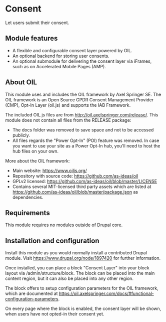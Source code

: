 # Consent

Let users submit their consent.

## Module features

- A flexible and configurable consent layer powered by OIL.
- An optional backend for storing user consents.
- An optional submodule for delivering the consent layer via iFrames,
  such as on Accelerated Mobile Pages (AMP).

## About OIL

This module uses and includes the OIL framework by Axel Springer SE.
The OIL framework is an Open Source GPDR Consent Management Provider (CMP),
Opt-In Layer (oil.js) and supports the IAB Framework.

The included OIL.js files are from http://oil.axelspringer.com/release/.
This module does not contain all files from the RELEASE package:
- The docs folder was removed to save space and not to be accessed publicly.
- All files regards the "Power Opt-In" (POI) feature was removed.
  In case you want to use your site as a Power Opt-In hub,
  you'll need to host the hub files on your own.

More about the OIL framework:
- Main website: https://www.oiljs.org/
- Repository with source code: https://github.com/as-ideas/oil
- GPLv2 licensed: https://github.com/as-ideas/oil/blob/master/LICENSE
- Contains several MIT-licensed third party assets which are listed at
  https://github.com/as-ideas/oil/blob/master/package.json as dependencies.

## Requirements

This module requires no modules outside of Drupal core.

## Installation and configuration

Install this module as you would normally install a contributed Drupal module.
Visit https://www.drupal.org/node/1897420 for further information.

Once installed, you can place a block "Consent Layer" into your
block layout via /admin/structure/block. The block can be placed into
the main content region, but it can also be placed into any other region.

The block offers to setup configuration parameters for the OIL framework,
which are documented at
https://oil.axelspringer.com/docs/#functional-configuration-parameters.

On every page where the block is enabled, the consent layer will be shown,
when users have not opted-in their consent yet.
